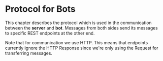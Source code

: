 # Protocol for Bots

This chapter describes the protocol which is used in the communication between the **server** and **bot**.
Messages from both sides send its messages to specific REST endpoints at the other end.

Note that for communication we use HTTP. This means that endpoints currently ignore the HTTP Response since we're
only using the Request for transferring messages.
